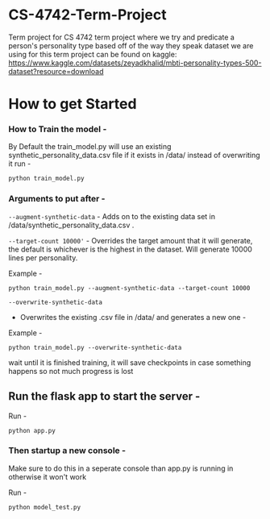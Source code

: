 # CS-4742-Term-Project
Term project for CS 4742 term project where we try and predicate a person's personality type based off of the way they speak dataset we are using for this term project can be found on kaggle: https://www.kaggle.com/datasets/zeyadkhalid/mbti-personality-types-500-dataset?resource=download

# How to get Started


### How to Train the model - 

By Default the train_model.py will use an existing synthetic_personality_data.csv file if it exists in /data/ instead of overwriting it
run -
```
python train_model.py
```

### Arguments to put after - 

`--augment-synthetic-data` - 
Adds on to the existing data set in /data/synthetic_personality_data.csv .

`--target-count 10000'` - 
Overrides the target amount that it will generate, the default is whichever is the highest in the dataset.
Will generate 10000 lines per personality.

Example - 
```
python train_model.py --augment-synthetic-data --target-count 10000
```

`--overwrite-synthetic-data`
 - Overwrites the existing .csv file in /data/ and generates a new one - 

Example - 
```
python train_model.py --overwrite-synthetic-data
```

wait until it is finished training, it will save checkpoints in case something happens so not much progress is lost

  ## Run the flask app to start the server - 

Run - 
```
python app.py
```

### Then startup a new console - 

Make sure to do this in a seperate console than app.py is running in otherwise it won't work

Run - 
```
python model_test.py
```
